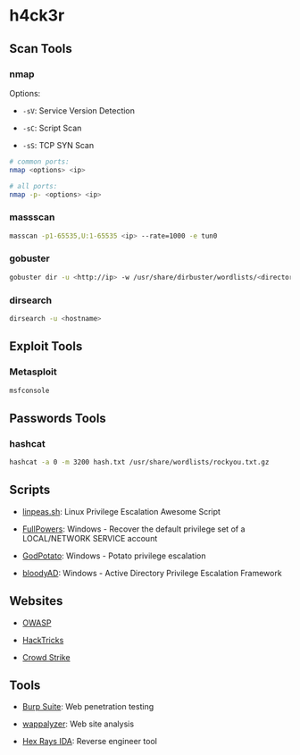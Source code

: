 # h4ck3r

## Scan Tools

### nmap

Options:

- `-sV`: Service Version Detection

- `-sC`: Script Scan

- `-sS`: TCP SYN Scan

```bash
# common ports:
nmap <options> <ip>

# all ports:
nmap -p- <options> <ip>
```

### massscan

```bash
masscan -p1-65535,U:1-65535 <ip> --rate=1000 -e tun0
```

### gobuster

```bash
gobuster dir -u <http://ip> -w /usr/share/dirbuster/wordlists/<directory-list.txt> -x <.ext>
```

### dirsearch

```bash
dirsearch -u <hostname>
```

## Exploit Tools

### Metasploit

```bash
msfconsole
```

## Passwords Tools

### hashcat

```bash
hashcat -a 0 -m 3200 hash.txt /usr/share/wordlists/rockyou.txt.gz
```

## Scripts

- [linpeas.sh](https://github.com/carlospolop/PEASS-ng/tree/master/linPEAS): Linux Privilege Escalation Awesome Script

- [FullPowers](https://github.com/itm4n/FullPowers): Windows - Recover the default privilege set of a LOCAL/NETWORK SERVICE account

- [GodPotato](https://github.com/BeichenDream/GodPotato): Windows - Potato privilege escalation

- [bloodyAD](https://github.com/CravateRouge/bloodyAD): Windows - Active Directory Privilege Escalation Framework

## Websites

- [OWASP](https://owasp.org)

- [HackTricks](https://book.hacktricks.xyz)

- [Crowd Strike](https://www.crowdstrike.com/blog/)

## Tools

- [Burp Suite](https://portswigger.net/burp/communitydownload): Web penetration testing

- [wappalyzer](https://www.wappalyzer.com/apps/): Web site analysis

- [Hex Rays IDA](https://hex-rays.com/ida-free): Reverse engineer tool
